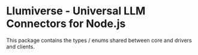 # Llumiverse - Universal LLM Connectors for Node.js

 This package contains the types / enums shared between core and drivers and clients.